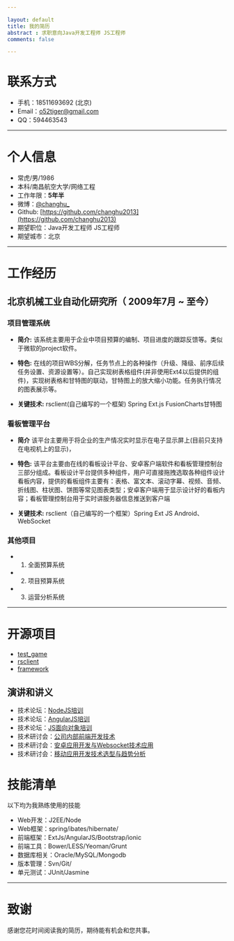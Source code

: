 ```yaml
---

layout: default
title: 我的简历
abstract : 求职意向Java开发工程师 JS工程师
comments: false

---
```



# 联系方式

- 手机：18511693692 (北京)
- Email：o52tiger@gmail.com
- QQ：594463543

---

# 个人信息

 - 常虎/男/1986 
 - 本科/南昌航空大学/网络工程 
 - 工作年限：**5年半**
 - 微博：[@changhu_](http://weibo.com/512353363)
 - Github: [https://github.com/changhu2013](https://github.com/changhu2013)
 - 期望职位：Java开发工程师 JS工程师
 - 期望城市：北京

---

# 工作经历

## 北京机械工业自动化研究所（ 2009年7月 ~ 至今）

### 项目管理系统 

- **简介:** 该系统主要用于企业中项目预算的编制、项目进度的跟踪反馈等。类似于微软的project软件。

- **特色:** 在线的项目WBS分解，任务节点上的各种操作（升级、降级、前序后续任务设置、资源设置等）。自己实现树表格组件(并非使用Ext4以后提供的组件)，实现树表格和甘特图的联动，甘特图上的放大缩小功能。任务执行情况的图表展示等。

- **关键技术:** rsclient(自己编写的一个框架) Spring Ext.js FusionCharts甘特图


### 看板管理平台 

- **简介** 该平台主要用于将企业的生产情况实时显示在电子显示屏上(目前只支持在电视机上的显示)，

- **特色:** 该平台主要由在线的看板设计平台、安卓客户端软件和看板管理控制台三部分组成。看板设计平台提供多种组件，用户可直接拖拽选取各种组件设计看板内容，提供的看板组件主要有：表格、富文本、滚动字幕、视频、音频、折线图、柱状图、饼图等常见图表类型；安卓客户端用于显示设计好的看板内容；看板管理控制台用于实时讲服务器信息推送到客户端

- **关键技术:**  rsclient（自己编写的一个框架）Spring Ext JS Android、WebSocket

### 其他项目
 
- 1. 全面预算系统
- 2. 项目预算系统
- 3. 运营分析系统

---

# 开源项目

- [test_game](https://github.com/changhu2013/test_game)
- [rsclient](https://github.com/changhu2013/rsclient)
- [framework](https://github.com/changhu2013/framework)

## 演讲和讲义

- 技术论坛：[NodeJS培训](https://github.com/changhu2013/resume/raw/master/resume/ppt/NodeJS培训-changhu-v1.ppt)
- 技术论坛：[AngularJS培训](https://github.com/changhu2013/resume/raw/master/resume/ppt/AngularJS培训-changhu-v1.ppt)
- 技术论坛：[JS面向对象培训](https://github.com/changhu2013/resume/raw/master/resume/ppt/javascript-oop-changhu.ppt)
- 技术研讨会：[公司内部前端开发技术](https://github.com/changhu2013/resume/raw/master/resume/ppt/北自所技术研讨会(前端开发技术)-changhu-v1.ppt)
- 技术研讨会：[安卓应用开发与Websocket技术应用](https://github.com/changhu2013/resume/raw/master/resume/ppt/技术研讨会研讨会(安卓应用开发与Websocket技术应用)-changhu-v3.ppt)
- 技术研讨会：[移动应用开发技术选型与趋势分析](https://github.com/changhu2013/resume/raw/master/resume/ppt/技术研讨会研讨会(移动应用开发技术选型与趋势分析)-changhu-v2.ppt)

# 技能清单

以下均为我熟练使用的技能

- Web开发：J2EE/Node
- Web框架：spring/ibates/hibernate/
- 前端框架：ExtJs/AngularJS/Bootstrap/ionic
- 前端工具：Bower/LESS/Yeoman/Grunt
- 数据库相关：Oracle/MySQL/Mongodb
- 版本管理：Svn/Git/
- 单元测试：JUnit/Jasmine

---

# 致谢
感谢您花时间阅读我的简历，期待能有机会和您共事。